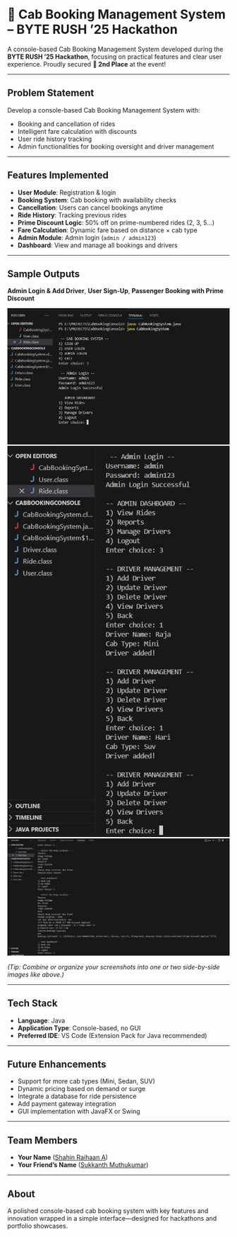 # 🚖 Cab Booking Management System – BYTE RUSH ’25 Hackathon

A console-based Cab Booking Management System developed during the **BYTE RUSH ’25 Hackathon**, focusing on practical features and clear user experience. Proudly secured **🥈 2nd Place** at the event!

---

##  Problem Statement

Develop a console-based Cab Booking Management System with:

- Booking and cancellation of rides  
- Intelligent fare calculation with discounts  
- User ride history tracking  
- Admin functionalities for booking oversight and driver management  

---

##  Features Implemented

-  **User Module**: Registration & login  
-  **Booking System**: Cab booking with availability checks  
-  **Cancellation**: Users can cancel bookings anytime  
-  **Ride History**: Tracking previous rides  
-  **Prime Discount Logic**: 50% off on prime-numbered rides (2, 3, 5…)  
-  **Fare Calculation**: Dynamic fare based on distance × cab type  
-  **Admin Module**: Admin login (`admin / admin123`)  
-  **Dashboard**: View and manage all bookings and drivers  

---

##  Sample Outputs

**Admin Login & Add Driver**, **User Sign-Up**, **Passenger Booking with Prime Discount**  

![Main-menu](screenshots/main_menu.png)  
![Admin + Add Driver / User Sign-up](screenshots/Admin_Dashboard.png)  
![Booking Flow with Prime Discount](screenshots/prime_discount.png)  

*(Tip: Combine or organize your screenshots into one or two side-by-side images like above.)*

---

##  Tech Stack

- **Language**: Java  
- **Application Type**: Console-based, no GUI  
- **Preferred IDE**: VS Code (Extension Pack for Java recommended)  

---

##  Future Enhancements

- Support for more cab types (Mini, Sedan, SUV)  
- Dynamic pricing based on demand or surge  
- Integrate a database for ride persistence  
- Add payment gateway integration  
- GUI implementation with JavaFX or Swing  

---

##  Team Members

- **Your Name** ([Shahin Raihaan A](https://github.com/Raihaan29))  
- **Your Friend’s Name** ([Sukkanth Muthukumar](https://github.com/sukkanth))  

---

##  About

A polished console-based cab booking system with key features and innovation wrapped in a simple interface—designed for hackathons and portfolio showcases.

